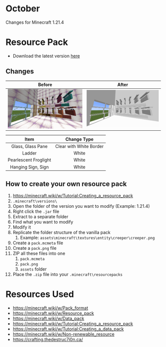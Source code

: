 # October

Changes for Minecraft 1.21.4

# Resource Pack

- Download the latest version [here](https://github.com/VMPYRC/October/blob/main/resourcepack/October_1.21.4.zip)

## Changes

|          Before           |          After           |
| :-----------------------: | :----------------------: |
| ![A](./images/Before.png) | ![A](./images/After.png) |

|         Item          |       Change Type       |
| :-------------------: | :---------------------: |
|   Glass, Glass Pane   | Clear with White Border |
|        Ladder         |          White          |
| Pearlescent Froglight |          White          |
|  Hanging Sign, Sign   |          White          |

## How to create your own resource pack

1. https://minecraft.wiki/w/Tutorial:Creating_a_resource_pack
2. `.minecraft\versions\`
3. Open the folder of the version you want to modify (Example: 1.21.4)
4. Right click the `.jar` file
5. Extract to a separate folder
6. Find what you want to modify
7. Modify it
8. Replicate the folder structure of the vanilla pack
   1. Example: `assets\minecraft\textures\entity\creeper\creeper.png`
9. Create a `pack.mcmeta` file
10. Create a `pack.png` file
11. ZIP all these files into one
    1. `pack.mcmeta`
    2. `pack.png`
    3. `assets` folder
12. Place the `.zip` file into your `.minecraft\resourcepacks`

# Resources Used

- https://minecraft.wiki/w/Pack_format
- https://minecraft.wiki/w/Resource_pack
- https://minecraft.wiki/w/Data_pack
- https://minecraft.wiki/w/Tutorial:Creating_a_resource_pack
- https://minecraft.wiki/w/Tutorial:Creating_a_data_pack
- https://minecraft.wiki/w/Non-renewable_resource
- https://crafting.thedestruc7i0n.ca/
